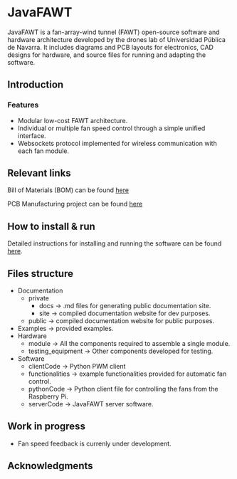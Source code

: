# JavaFAWT
JavaFAWT is a fan-array-wind tunnel (FAWT) open-source software and hardware architecture developed by the drones lab of Universidad Pública de Navarra. It includes diagrams and PCB layouts for electronics, CAD designs for hardware, and source files for running and adapting the software. 
## Introduction
### Features
* Modular low-cost FAWT architecture.
* Individual or multiple fan speed control through a simple unified interface.
* Websockets protocol implemented for wireless communication with each fan module.

## Relevant links
Bill of Materials (BOM) can be found [here](https://github.com/UPNAdrone/JavaFAWT/blob/main/hardware/Bill%20of%20Materials.xlsx)

PCB Manufacturing project can be found [here](https://www.pcbway.com/project/shareproject/JavaFAWT_PCB_v0_1_1426b5d5.html)

## How to install & run
Detailed instructions for installing and running the software can be found [here](https://github.com/UPNAdrone/JavaFAWT/blob/main/documentation/private/docs/installation.md).

## Files structure
- Documentation
  - private
    - docs -> .md files for generating public documentation site.
    - site -> compiled documentation website for dev purposes.
  - public -> compiled documentation website for public purposes.
- Examples -> provided examples.
- Hardware
  - module -> All the components required to assemble a single module.
  - testing_equipment -> Other components developed for testing.
- Software
  - clientCode -> Python PWM client
  - functionalities -> example functionalities provided for automatic fan control.
  - pythonCode -> Python client file for controlling the fans from the Raspberry Pi.
  - serverCode -> JavaFAWT server software.

  
## Work in progress
* Fan speed feedback is currenly under development.
  
## Acknowledgments
